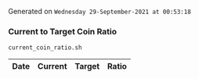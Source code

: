 Generated on `Wednesday 29-September-2021 at 00:53:18`

### Current to Target Coin Ratio
`current_coin_ratio.sh`

Date|Current|Target|Ratio
---|---|---|---
